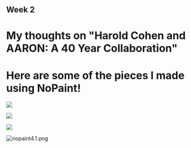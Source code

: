 ## Week 2

# My thoughts on "Harold Cohen and AARON: A 40 Year Collaboration"

# Here are some of the pieces I made using NoPaint!

![]({{site.baseurl}}//nopaint1.png)

![]({{site.baseurl}}//nopaint2.png)

![]({{site.baseurl}}//nopaint3.png)

![nopaint4.1.png]({{site.baseurl}}/nopaint4.1.png)

